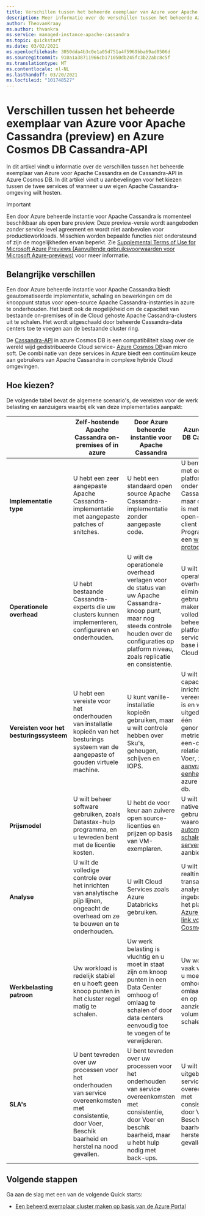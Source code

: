```yaml
---
title: Verschillen tussen het beheerde exemplaar van Azure voor Apache Cassandra en Azure Cosmos DB Cassandra-API
description: Meer informatie over de verschillen tussen het beheerde Azure-exemplaar voor Apache Cassandra en Cassandra-API in Azure Cosmos DB. U leert ook de voor delen van elk van deze services en wanneer u deze kunt kiezen.
author: TheovanKraay
ms.author: thvankra
ms.service: managed-instance-apache-cassandra
ms.topic: quickstart
ms.date: 03/02/2021
ms.openlocfilehash: 3050dda4b3c0e1a05d751a4f5969bba69ad0506d
ms.sourcegitcommit: 910a1a38711966cb171050db245fc3b22abc8c5f
ms.translationtype: MT
ms.contentlocale: nl-NL
ms.lasthandoff: 03/20/2021
ms.locfileid: "101748527"
---
```

# <a name="differences-between-azure-managed-instance-for-apache-cassandra-preview-and-azure-cosmos-db-cassandra-api"></a>Verschillen tussen het beheerde exemplaar van Azure voor Apache Cassandra (preview) en Azure Cosmos DB Cassandra-API 

In dit artikel vindt u informatie over de verschillen tussen het beheerde exemplaar van Azure voor Apache Cassandra en de Cassandra-API in Azure Cosmos DB. In dit artikel vindt u aanbevelingen voor het kiezen tussen de twee services of wanneer u uw eigen Apache Cassandra-omgeving wilt hosten.

> [!IMPORTANT]
> Een door Azure beheerde instantie voor Apache Cassandra is momenteel beschikbaar als open bare preview.
> Deze preview-versie wordt aangeboden zonder service level agreement en wordt niet aanbevolen voor productieworkloads. Misschien worden bepaalde functies niet ondersteund of zijn de mogelijkheden ervan beperkt.
> Zie [Supplemental Terms of Use for Microsoft Azure Previews (Aanvullende gebruiksvoorwaarden voor Microsoft Azure-previews)](https://azure.microsoft.com/support/legal/preview-supplemental-terms/) voor meer informatie.

## <a name="key-differences"></a>Belangrijke verschillen

Een door Azure beheerde instantie voor Apache Cassandra biedt geautomatiseerde implementatie, schaling en bewerkingen om de knooppunt status voor open-source Apache Cassandra-instanties in azure te onderhouden. Het biedt ook de mogelijkheid om de capaciteit van bestaande on-premises of in de Cloud gehoste Apache Cassandra-clusters uit te schalen. Het wordt uitgeschaald door beheerde Cassandra-data centers toe te voegen aan de bestaande cluster ring.

De [Cassandra-API](../cosmos-db/cassandra-introduction.md) in azure Cosmos DB is een compatibiliteit slaag over de wereld wijd gedistribueerde Cloud service- [Azure Cosmos DB](../cosmos-db/index.yml)van micro soft. De combi natie van deze services in Azure biedt een continuüm keuze aan gebruikers van Apache Cassandra in complexe hybride Cloud omgevingen.

## <a name="how-to-choose"></a>Hoe kiezen?

De volgende tabel bevat de algemene scenario's, de vereisten voor de werk belasting en aanzuigers waarbij elk van deze implementaties aanpakt:

| |Zelf-hostende Apache Cassandra on-premises of in azure | Door Azure beheerde instantie voor Apache Cassandra | Azure Cosmos DB Cassandra-API |
|---------|---------|---------|---------|
|**Implementatie type**| U hebt een zeer aangepaste Apache Cassandra-implementatie met aangepaste patches of snitches. | U hebt een standaard open source Apache Cassandra-implementatie zonder aangepaste code. | U bent inhoud met een platform dat niet onder Apache Cassandra, maar compatibel is met alle open-source client Stuur Programma's op een [wire-protocol](../cosmos-db/cassandra-support.md) niveau. |
| **Operationele overhead**| U hebt bestaande Cassandra-experts die uw clusters kunnen implementeren, configureren en onderhouden.  | U wilt de operationele overhead verlagen voor de status van uw Apache Cassandra-knoop punt, maar nog steeds controle houden over de configuraties op platform niveau, zoals replicatie en consistentie. | U wilt de operationele overhead elimineren door gebruik te maken van een volledig beheerde platform-as-service-data base in de Cloud. |
| **Vereisten voor het besturingssysteem**| U hebt een vereiste voor het onderhouden van installatie kopieën van het besturings systeem van de aangepaste of gouden virtuele machine. | U kunt vanille-installatie kopieën gebruiken, maar u wilt controle hebben over Sku's, geheugen, schijven en IOPS. | U wilt dat capaciteits inrichting vereenvoudigd is en wordt uitgedrukt als één genormaliseerde metriek, met een een-op-een-relatie tot door Voer, zoals [aanvraag eenheden](../cosmos-db/request-units.md) in azure Cosmos db. |
| **Prijsmodel**| U wilt beheer software gebruiken, zoals Datastax-hulp programma, en u tevreden bent met de licentie kosten. | U hebt de voor keur aan zuivere open source-licenties en prijzen op basis van VM-exemplaren. | U wilt Cloud-native prijzen gebruiken, waaronder [automatisch schalen](../cosmos-db/manage-scale-cassandra.md#use-autoscale) en [serverloze](../cosmos-db/serverless.md) aanbiedingen. |
| **Analyse**| U wilt de volledige controle over het inrichten van analytische pijp lijnen, ongeacht de overhead om ze te bouwen en te onderhouden. | U wilt Cloud Services zoals Azure Databricks gebruiken. | U wilt bijna realtime hybride transactionele analyses ingebouwd in het platform met [Azure Synapse link voor Cosmos DB](../cosmos-db/synapse-link.md). |
| **Werkbelasting patroon**| Uw workload is redelijk stabiel en u hoeft geen knoop punten in het cluster regel matig te schalen. | Uw werk belasting is vluchtig en u moet in staat zijn om knoop punten in een Data Center omhoog of omlaag te schalen of door data centers eenvoudig toe te voegen of te verwijderen. | Uw workload is vaak vluchtig en u moet snel omhoog of omlaag schalen en op een aanzienlijk volume kunnen schalen. |
| **SLA's**| U bent tevreden over uw processen voor het onderhouden van service overeenkomsten met consistentie, door Voer, Beschik baarheid en herstel na nood gevallen. | U bent tevreden over uw processen voor het onderhouden van service overeenkomsten met consistentie, door Voer en beschik baarheid, maar u hebt hulp nodig met back-ups. | U wilt volledig uitgebreide service overeenkomsten met consistentie, door Voer, Beschik baarheid en herstel na nood gevallen. |

## <a name="next-steps"></a>Volgende stappen

Ga aan de slag met een van de volgende Quick starts:

* [Een beheerd exemplaar cluster maken op basis van de Azure Portal](create-cluster-portal.md)